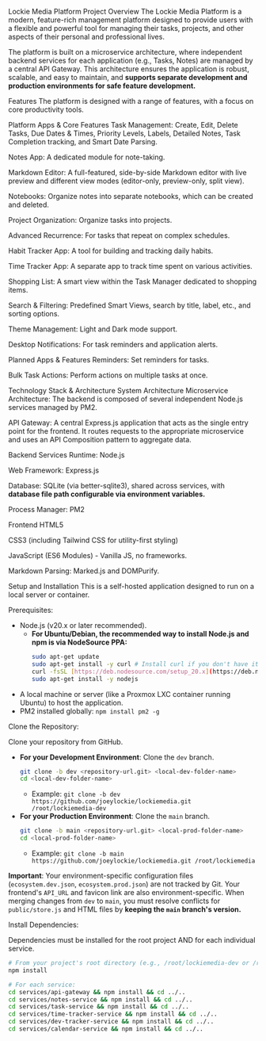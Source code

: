 Lockie Media Platform
Project Overview
The Lockie Media Platform is a modern, feature-rich management platform designed to provide users with a flexible and powerful tool for managing their tasks, projects, and other aspects of their personal and professional lives.

The platform is built on a microservice architecture, where independent backend services for each application (e.g., Tasks, Notes) are managed by a central API Gateway. This architecture ensures the application is robust, scalable, and easy to maintain, and **supports separate development and production environments for safe feature development.**

Features
The platform is designed with a range of features, with a focus on core productivity tools.

Platform Apps & Core Features
Task Management: Create, Edit, Delete Tasks, Due Dates & Times, Priority Levels, Labels, Detailed Notes, Task Completion tracking, and Smart Date Parsing.

Notes App: A dedicated module for note-taking.

Markdown Editor: A full-featured, side-by-side Markdown editor with live preview and different view modes (editor-only, preview-only, split view).

Notebooks: Organize notes into separate notebooks, which can be created and deleted.

Project Organization: Organize tasks into projects.

Advanced Recurrence: For tasks that repeat on complex schedules.

Habit Tracker App: A tool for building and tracking daily habits.

Time Tracker App: A separate app to track time spent on various activities.

Shopping List: A smart view within the Task Manager dedicated to shopping items.

Search & Filtering: Predefined Smart Views, search by title, label, etc., and sorting options.

Theme Management: Light and Dark mode support.

Desktop Notifications: For task reminders and application alerts.

Planned Apps & Features
Reminders: Set reminders for tasks.

Bulk Task Actions: Perform actions on multiple tasks at once.

Technology Stack & Architecture
System Architecture
Microservice Architecture: The backend is composed of several independent Node.js services managed by PM2.

API Gateway: A central Express.js application that acts as the single entry point for the frontend. It routes requests to the appropriate microservice and uses an API Composition pattern to aggregate data.

Backend Services
Runtime: Node.js

Web Framework: Express.js

Database: SQLite (via better-sqlite3), shared across services, with **database file path configurable via environment variables.**

Process Manager: PM2

Frontend
HTML5

CSS3 (including Tailwind CSS for utility-first styling)

JavaScript (ES6 Modules) - Vanilla JS, no frameworks.

Markdown Parsing: Marked.js and DOMPurify.

Setup and Installation
This is a self-hosted application designed to run on a local server or container.

Prerequisites:

* Node.js (v20.x or later recommended).
    * **For Ubuntu/Debian, the recommended way to install Node.js and npm is via NodeSource PPA:**
        ```bash
        sudo apt-get update
        sudo apt-get install -y curl # Install curl if you don't have it
        curl -fsSL [https://deb.nodesource.com/setup_20.x](https://deb.nodesource.com/setup_20.x) | sudo -E bash -
        sudo apt-get install -y nodejs
        ```
* A local machine or server (like a Proxmox LXC container running Ubuntu) to host the application.
* PM2 installed globally: `npm install pm2 -g`

Clone the Repository:

Clone your repository from GitHub.
* **For your Development Environment**: Clone the `dev` branch.
    ```bash
    git clone -b dev <repository-url.git> <local-dev-folder-name>
    cd <local-dev-folder-name>
    ```
    * Example: `git clone -b dev https://github.com/joeylockie/lockiemedia.git /root/lockiemedia-dev`
* **For your Production Environment**: Clone the `main` branch.
    ```bash
    git clone -b main <repository-url.git> <local-prod-folder-name>
    cd <local-prod-folder-name>
    ```
    * Example: `git clone -b main https://github.com/joeylockie/lockiemedia.git /root/lockiemedia`

**Important**: Your environment-specific configuration files (`ecosystem.dev.json`, `ecosystem.prod.json`) are not tracked by Git. Your frontend's `API_URL` and favicon link are also environment-specific. When merging changes from `dev` to `main`, you must resolve conflicts for `public/store.js` and HTML files by **keeping the `main` branch's version.**

Install Dependencies:

Dependencies must be installed for the root project AND for each individual service.

```bash
# From your project's root directory (e.g., /root/lockiemedia-dev or /root/lockiemedia)
npm install

# For each service:
cd services/api-gateway && npm install && cd ../..
cd services/notes-service && npm install && cd ../..
cd services/task-service && npm install && cd ../..
cd services/time-tracker-service && npm install && cd ../..
cd services/dev-tracker-service && npm install && cd ../..
cd services/calendar-service && npm install && cd ../..
